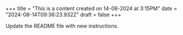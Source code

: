 +++
title = "This is a content created on 14-08-2024 at 3:15PM"
date = "2024-08-14T09:36:23.932Z"
draft = false
+++

  Update the README file with new instructions.
        